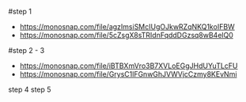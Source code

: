 #step 1

- https://monosnap.com/file/agzImsiSMcIUgOJkwRZqNKQ1koIFBW
- https://monosnap.com/file/5cZsgX8sTRIdnFqddDGzsq8wB4elQ0

#step 2 - 3

- https://monosnap.com/file/iBTBXmVro3B7XVLoEGgJHdUYuTLcFU
- https://monosnap.com/file/GrysC1lFGnwGhJVWVjcCzmy8KEvNmi

step 4 step 5
